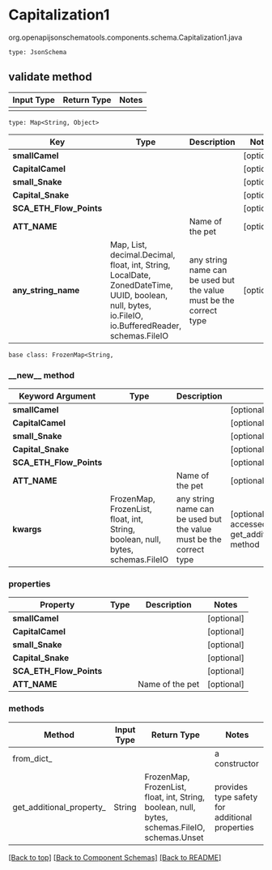 # Capitalization1
org.openapijsonschematools.components.schema.Capitalization1.java
```
type: JsonSchema
```

## validate method
Input Type | Return Type | Notes
------------ | ------------- | -------------
 |  |

```
type: Map<String, Object>
```
Key | Type |  Description | Notes
------------ | ------------- | ------------- | -------------
**smallCamel** |  |  | [optional]
**CapitalCamel** |  |  | [optional]
**small_Snake** |  |  | [optional]
**Capital_Snake** |  |  | [optional]
**SCA_ETH_Flow_Points** |  |  | [optional]
**ATT_NAME** |  | Name of the pet  | [optional]
**any_string_name** | Map, List, decimal.Decimal, float, int, String, LocalDate, ZonedDateTime, UUID, boolean, null, bytes, io.FileIO, io.BufferedReader, schemas.FileIO | any string name can be used but the value must be the correct type | [optional]

```
base class: FrozenMap<String, 
```
### &lowbar;&lowbar;new&lowbar;&lowbar; method
Keyword Argument | Type | Description | Notes
---------------- | ---- | ----------- | -----
**smallCamel** |  |  | [optional]
**CapitalCamel** |  |  | [optional]
**small_Snake** |  |  | [optional]
**Capital_Snake** |  |  | [optional]
**SCA_ETH_Flow_Points** |  |  | [optional]
**ATT_NAME** |  | Name of the pet  | [optional]
**kwargs** | FrozenMap, FrozenList, float, int, String, boolean, null, bytes, schemas.FileIO | any string name can be used but the value must be the correct type | [optional] typed value is accessed with the get_additional_property_ method

### properties
Property | Type | Description | Notes
-------- | ---- | ----------- | -----
**smallCamel** |  |  | [optional]
**CapitalCamel** |  |  | [optional]
**small_Snake** |  |  | [optional]
**Capital_Snake** |  |  | [optional]
**SCA_ETH_Flow_Points** |  |  | [optional]
**ATT_NAME** |  | Name of the pet  | [optional]

### methods
Method | Input Type | Return Type | Notes
------ | ---------- | ----------- | ------
from_dict_ |  |  | a constructor
get_additional_property_ | String | FrozenMap, FrozenList, float, int, String, boolean, null, bytes, schemas.FileIO, schemas.Unset | provides type safety for additional properties

[[Back to top]](#top) [[Back to Component Schemas]](../../../README.md#Component-Schemas) [[Back to README]](../../../README.md)
